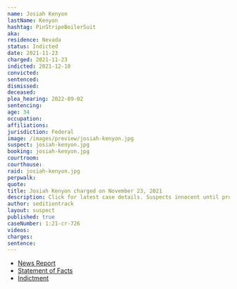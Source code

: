 ```yaml
---
name: Josiah Kenyon
lastName: Kenyon
hashtag: PinStripeBoilerSuit
aka:
residence: Nevada
status: Indicted
date: 2021-11-23
charged: 2021-11-23
indicted: 2021-12-10
convicted:
sentenced:
dismissed:
deceased:
plea_hearing: 2022-09-02
sentencing:
age: 34
occupation:
affiliations:
jurisdiction: Federal
image: /images/preview/josiah-kenyon.jpg
suspect: josiah-kenyon.jpg
booking: josiah-kenyon.jpg
courtroom:
courthouse:
raid: josiah-kenyon.jpg
perpwalk:
quote:
title: Josiah Kenyon charged on November 23, 2021
description: Click for latest case details. Suspects innocent until proven guilty.
author: seditiontrack
layout: suspect
published: true
caseNumber: 1:21-cr-726
videos:
charges:
sentence:
---
```


- [News Report](https://thisisreno.com/2021/12/nevada-man-faces-charges-in-jan-6-capitol-assault/)
- [Statement of Facts](https://www.justice.gov/usao-dc/case-multi-defendant/file/1459136/download)
- [Indictment](https://www.justice.gov/usao-dc/case-multi-defendant/file/1459126/download)

